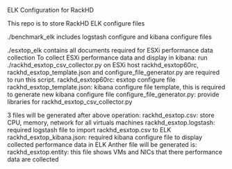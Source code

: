 ELK Configuration for RackHD

This repo is to store RackHD ELK configure files

./benchmark_elk includes logstash configure and kibana configure files

./esxtop_elk contains all documents required for ESXi performance data collection
To collect ESXi performance data and display in kibana:
    run ./rackhd_esxtop_csv_collector.py on ESXi host
rackhd_esxtop60rc, rackhd_esxtop_template.json and configure_file_generator.py are required to run this script.
    rackhd_esxtop60rc: esxtop configure file
    rackhd_esxtop_template.json: kibana configure file template, this is required to generate new kibana configure file
    configure_file_generator.py: provide libraries for rackhd_esxtop_csv_collector.py

3 files will be generated after above operation:
    rackhd_esxtop.csv: store CPU, memory, network for all virtuals machines
    rackhd_esxtop.logstash: required logstash file to import rackhd_esxtop.csv to ELK
    rackhd_esxtop_kibana.json: required kibana configure file to display collected performance data in ELK
Anther file will be generated is:
    rackhd_esxtop.entity: this file shows VMs and NICs that there performance data are collected

